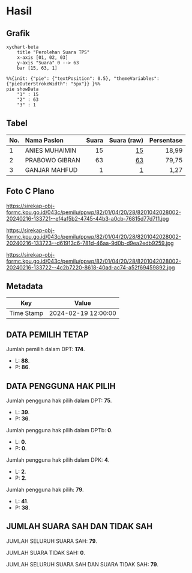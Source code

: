 # Hasil

## Grafik

```mermaid
xychart-beta
    title "Perolehan Suara TPS"
    x-axis [01, 02, 03]
    y-axis "Suara" 0 --> 63
    bar [15, 63, 1]
```

```mermaid
%%{init: {"pie": {"textPosition": 0.5}, "themeVariables": {"pieOuterStrokeWidth": "5px"}} }%%
pie showData
    "1" : 15
    "2" : 63
    "3" : 1
```

## Tabel

| No. | Nama Paslon    | Suara | Suara (raw) | Persentase |
|:--- |:-------------- | -----:| -----------:| ----------:|
| 1   | ANIES MUHAIMIN | 15    | [15][p-1]   | 18,99      |
| 2   | PRABOWO GIBRAN | 63    | [63][p-2]   | 79,75      |
| 3   | GANJAR MAHFUD  | 1     | [1][p-3]    | 1,27       |


[p-1]: https://github.com/gigit-pemilu/pemilu-2024-82-maluku-utara/blob/main/pilpres/hitung-suara/sub/82-maluku-utara/sub/01-halmahera-barat/sub/04-sahu/sub/2028-lako-akederi/sub/002-tps/sub/paslon-1.txt
[p-2]: https://github.com/gigit-pemilu/pemilu-2024-82-maluku-utara/blob/main/pilpres/hitung-suara/sub/82-maluku-utara/sub/01-halmahera-barat/sub/04-sahu/sub/2028-lako-akederi/sub/002-tps/sub/paslon-2.txt
[p-3]: https://github.com/gigit-pemilu/pemilu-2024-82-maluku-utara/blob/main/pilpres/hitung-suara/sub/82-maluku-utara/sub/01-halmahera-barat/sub/04-sahu/sub/2028-lako-akederi/sub/002-tps/sub/paslon-3.txt

## Foto C Plano

https://sirekap-obj-formc.kpu.go.id/043c/pemilu/ppwp/82/01/04/20/28/8201042028002-20240216-133721--ef4af5b2-4745-44b3-a0cb-76815d77d7f1.jpg

https://sirekap-obj-formc.kpu.go.id/043c/pemilu/ppwp/82/01/04/20/28/8201042028002-20240216-133723--d61913c6-781d-46aa-9d0b-d9ea2edb9259.jpg

https://sirekap-obj-formc.kpu.go.id/043c/pemilu/ppwp/82/01/04/20/28/8201042028002-20240216-133722--4c2b7220-8618-40ad-ac74-a52f69459892.jpg


## Metadata

| Key        | Value               |
| ---------- | ------------------- |
| Time Stamp | 2024-02-19 12:00:00 |


## DATA PEMILIH TETAP

Jumlah pemilih dalam DPT: **174**.
 * L: **88**.
 * P: **86**.

## DATA PENGGUNA HAK PILIH

Jumlah pengguna hak pilih dalam DPT: **75**.
 * L: **39**.
 * P: **36**.

Jumlah pengguna hak pilih dalam DPTb: **0**.
 * L: **0**.
 * P: **0**.

Jumlah pengguna hak pilih dalam DPK: **4**.
 * L: **2**.
 * P: **2**.

Jumlah pengguna hak pilih: **79**.
 * L: **41**.
 * P: **38**.

## JUMLAH SUARA SAH DAN TIDAK SAH

JUMLAH SELURUH SUARA SAH: **79**.

JUMLAH SUARA TIDAK SAH: **0**.

JUMLAH SELURUH SUARA SAH DAN SUARA TIDAK SAH: **79**.


